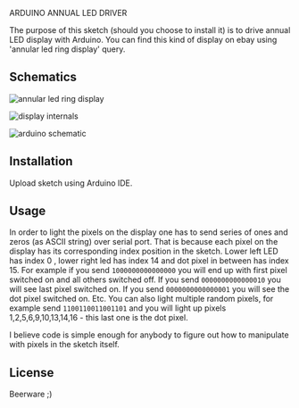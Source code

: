 ARDUINO ANNUAL LED DRIVER

The purpose of this sketch (should you choose to install it) is to drive annual LED display with Arduino. You can find this kind of display on ebay using 'annular led ring display' query.

## Schematics

![annular led ring display](https://raw.githubusercontent.com/mrizvic/arduino-annularLedRingDisplay/master/display.jpg)

![display internals](https://raw.githubusercontent.com/mrizvic/arduino-annularLedRingDisplay/master/display_schematic.jpg)

![arduino schematic](https://raw.githubusercontent.com/mrizvic/arduino-annularLedRingDisplay/master/arduino_schematic.jpg)


## Installation

Upload sketch using Arduino IDE.

## Usage

In order to light the pixels on the display one has to send series of ones and zeros (as ASCII string) over serial port. That is because each pixel on the display has its corresponding index position in the sketch. Lower left LED has index 0 , lower right led has index 14 and dot pixel in between has index 15. For example if you send `1000000000000000` you will end up with first pixel switched on and all others switched off. If you send `0000000000000010` you will see last pixel switched on. If you send `0000000000000001` you will see the dot pixel switched on. Etc. You can also light multiple random pixels, for example send `1100110011001101` and you will light up pixels 1,2,5,6,9,10,13,14,16 - this last one is the dot pixel.

I believe code is simple enough for anybody to figure out how to manipulate with pixels in the sketch itself.

## License

Beerware ;)
